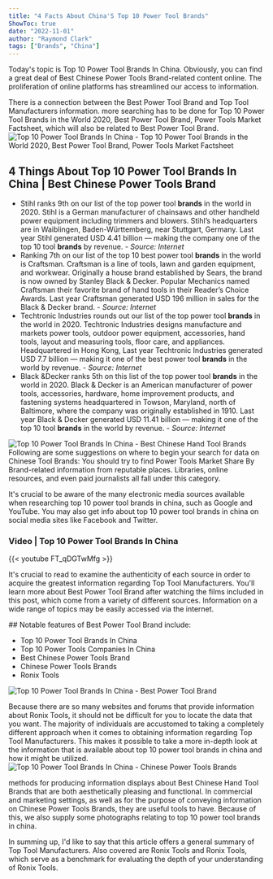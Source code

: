 ```yaml
---
title: "4 Facts About China'S Top 10 Power Tool Brands"
ShowToc: true 
date: "2022-11-01"
author: "Raymond Clark" 
tags: ["Brands", "China"]
---
```


Today's topic is Top 10 Power Tool Brands In China. Obviously, you can find a great deal of Best Chinese Power Tools Brand-related content online. The proliferation of online platforms has streamlined our access to information.

There is a connection between the Best Power Tool Brand and Top Tool Manufacturers information. more searching has to be done for Top 10 Power Tool Brands in the World 2020, Best Power Tool Brand,  Power Tools Market Factsheet, which will also be related to Best Power Tool Brand.
<img loading="lazy" src="https://ae01.alicdn.com/kf/HTB1qnuSgxGYBuNjy0Fnq6x5lpXa6/Automatic-screw-conveyor-electric-screwdriver-arrangement-screw-feeder-handheld-screw-machine-attachment-tool-feeder-dispenser.jpg" onerror="this.onerror=null;this.src='https://blogger.googleusercontent.com/img/a/AVvXsEhe7F7TRXHtjiKvHb5vS7DmnxvpHiDyoYyYvm1nHB3Qp2_w3BnM6A2eq4v7FYxCC9bfZt3a9vIMtAYEKUiaDQbHMg-ViyGmRIj39MLp0bGFfgfYw1Dc9q_H-T0wiTm3l0Uq42dETrN9eC8aGJ9_IORZsxST1AcLR7np1koOfcc7tnHa4S8Mwz_xD9d0=s16000';" alt="Top 10 Power Tool Brands In China - Top 10 Power Tool Brands in the World 2020, Best Power Tool Brand,  Power Tools Market Factsheet" >

## 4 Things About Top 10 Power Tool Brands In China | Best Chinese Power Tools Brand
-   Stihl ranks 9th on our list of the top power tool **brands** in the world in 2020. Stihl is a German manufacturer of chainsaws and other handheld power equipment including trimmers and blowers. Stihl’s headquarters are in Waiblingen, Baden-Württemberg, near Stuttgart, Germany. Last year Stihl generated USD 4.41 billion — making the company one of the top 10 tool **brands** by revenue. - <cite>Source: Internet</cite>
-   Ranking 7th on our list of the top 10 best power tool **brands** in the world is Craftsman. Craftsman is a line of tools, lawn and garden equipment, and workwear. Originally a house brand established by Sears, the brand is now owned by Stanley Black & Decker. Popular Mechanics named Craftsman their favorite brand of hand tools in their Reader’s Choice Awards. Last year Craftsman generated USD 196 million in sales for the Black & Decker brand. - <cite>Source: Internet</cite>
-   Techtronic Industries rounds out our list of the top power tool **brands** in the world in 2020. Techtronic Industries designs manufacture and markets power tools, outdoor power equipment, accessories, hand tools, layout and measuring tools, floor care, and appliances. Headquartered in Hong Kong, Last year Techtronic Industries generated USD 7.7 billion — making it one of the best power tool **brands** in the world by revenue. - <cite>Source: Internet</cite>
-   Black &Decker ranks 5th on this list of the top power tool **brands** in the world in 2020. Black & Decker is an American manufacturer of power tools, accessories, hardware, home improvement products, and fastening systems headquartered in Towson, Maryland, north of Baltimore, where the company was originally established in 1910. Last year Black & Decker generated USD 11.41 billion — making it one of the top 10 tool **brands** in the world by revenue. - <cite>Source: Internet</cite>


<img loading="lazy" src="http://cdn.statcdn.com/Infographic/images/normal/20858.jpeg" onerror="this.onerror=null;this.src='https://blogger.googleusercontent.com/img/a/AVvXsEhe7F7TRXHtjiKvHb5vS7DmnxvpHiDyoYyYvm1nHB3Qp2_w3BnM6A2eq4v7FYxCC9bfZt3a9vIMtAYEKUiaDQbHMg-ViyGmRIj39MLp0bGFfgfYw1Dc9q_H-T0wiTm3l0Uq42dETrN9eC8aGJ9_IORZsxST1AcLR7np1koOfcc7tnHa4S8Mwz_xD9d0=s16000';" alt="Top 10 Power Tool Brands In China - Best Chinese Hand Tool Brands" >
Following are some suggestions on where to begin your search for data on Chinese Tool Brands:
You should try to find Power Tools Market Share By Brand-related information from reputable places. Libraries, online resources, and even paid journalists all fall under this category.

It's crucial to be aware of the many electronic media sources available when researching top 10 power tool brands in china, such as Google and YouTube. You may also get info about top 10 power tool brands in china on social media sites like Facebook and Twitter.

### Video | Top 10 Power Tool Brands In China
{{< youtube FT_qDGTwMfg >}} 


It's crucial to read to examine the authenticity of each source in order to acquire the greatest information regarding Top Tool Manufacturers.
You'll learn more about Best Power Tool Brand after watching the films included in this post, which come from a variety of different sources. Information on a wide range of topics may be easily accessed via the internet.
<script async="async" data-cfasync="false" src="//normallydemandedalter.com/fe63df3c5408708b15d8dc3d9b206b31/invoke.js"></script>
<div id="container-fe63df3c5408708b15d8dc3d9b206b31"></div>
## Notable features of Best Power Tool Brand include:

- Top 10 Power Tool Brands In China
- Top 10 Power Tools Companies In China
- Best Chinese Power Tools Brand
- Chinese Power Tools Brands
- Ronix Tools

 <img loading="lazy" src="https://www.androidheadlines.com/wp-content/uploads/2020/10/Dynamic-QR-code.png" onerror="this.onerror=null;this.src='https://blogger.googleusercontent.com/img/a/AVvXsEhe7F7TRXHtjiKvHb5vS7DmnxvpHiDyoYyYvm1nHB3Qp2_w3BnM6A2eq4v7FYxCC9bfZt3a9vIMtAYEKUiaDQbHMg-ViyGmRIj39MLp0bGFfgfYw1Dc9q_H-T0wiTm3l0Uq42dETrN9eC8aGJ9_IORZsxST1AcLR7np1koOfcc7tnHa4S8Mwz_xD9d0=s16000';" alt="Top 10 Power Tool Brands In China - Best Power Tool Brand" >

Because there are so many websites and forums that provide information about Ronix Tools, it should not be difficult for you to locate the data that you want.
The majority of individuals are accustomed to taking a completely different approach when it comes to obtaining information regarding Top Tool Manufacturers. This makes it possible to take a more in-depth look at the information that is available about top 10 power tool brands in china and how it might be utilized.
<img loading="lazy" src="http://www.northerntool.com/images/product/2000x2000/134/13433_2000x2000.jpg" onerror="this.onerror=null;this.src='https://blogger.googleusercontent.com/img/a/AVvXsEhe7F7TRXHtjiKvHb5vS7DmnxvpHiDyoYyYvm1nHB3Qp2_w3BnM6A2eq4v7FYxCC9bfZt3a9vIMtAYEKUiaDQbHMg-ViyGmRIj39MLp0bGFfgfYw1Dc9q_H-T0wiTm3l0Uq42dETrN9eC8aGJ9_IORZsxST1AcLR7np1koOfcc7tnHa4S8Mwz_xD9d0=s16000';" alt="Top 10 Power Tool Brands In China - Chinese Power Tools Brands" >

methods for producing information displays about Best Chinese Hand Tool Brands that are both aesthetically pleasing and functional. In commercial and marketing settings, as well as for the purpose of conveying information on Chinese Power Tools Brands, they are useful tools to have. Because of this, we also supply some photographs relating to top 10 power tool brands in china.

In summing up, I'd like to say that this article offers a general summary of Top Tool Manufacturers. Also covered are Ronix Tools and Ronix Tools, which serve as a benchmark for evaluating the depth of your understanding of Ronix Tools.
	

